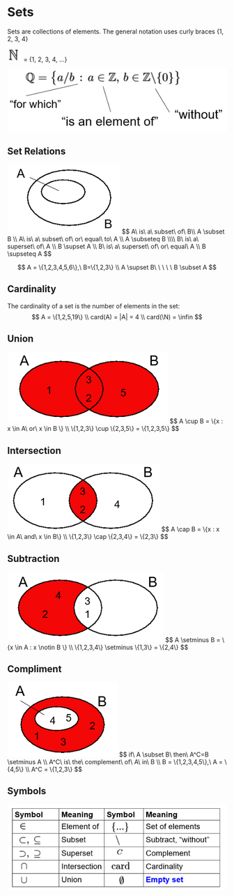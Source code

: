 # Sets

Sets are collections of elements. The general notation uses curly braces {1, 2, 3, 4}

<img src="images/N.jpg" height=30> = {1, 2, 3, 4, ...}

<img src="images/set-notation.PNG">



## Set Relations

<img src="images/set-relation.PNG">
$$
A\ is\ a\ subset\ of\ B\\ A \subset B \\                                                 A\ is\ a\ subset\ of\ or\ equal\ to\ A \\  A \subseteq B \\\\                             B\ is\ a\ superset\ of\ A \\  B \supset A \\                                             B\ is\ a\ superset\ of\ or\ equal\ A \\ B \supseteq A
$$

$$
A = \{1,2,3,4,5,6\},\ B=\{1,2,3\} \\
A \supset B\ \ \ \ \ B \subset A
$$



## Cardinality

The cardinality of a set is the number of elements in the set:
$$
A = \{1,2,5,19\} \\
card(A) = |A| = 4 \\
card(\N) = \infin
$$


## Union

<img src="images/union.PNG">
$$
A \cup B = \{x : x \in A\ or\ x \in B \} \\
\{1,2,3\} \cup \{2,3,5\} = \{1,2,3,5\}
$$


## Intersection

<img src="images/intersection.PNG">
$$
A \cap B = \{x : x \in A\ and\ x \in B\} \\
\{1,2,3\} \cap \{2,3,4\} = \{2,3\}
$$


## Subtraction

<img src="images/subtraction.PNG">
$$
A \setminus B = \{x \in A : x \notin B \} \\
\{1,2,3,4\} \setminus \{1,3\} = \{2,4\}
$$


## Compliment

<img src="images/compliment.PNG">
$$
if\ A \subset B\ then\ A^C=B \setminus A \\
A^C\ is\ the\ complement\ of\ A\ in\ B \\
B = \{1,2,3,4,5\},\ A = \{4,5\} \\
A^C = \{1,2,3\}
$$


## Symbols

<img src="images/symbols.PNG">

